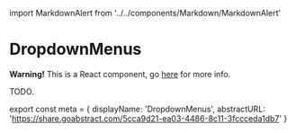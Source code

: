 import MarkdownAlert from '../../components/Markdown/MarkdownAlert'

# DropdownMenus

<MarkdownAlert warning>
  <strong>Warning!</strong> This is a React component, go <a href="https://transferwise.github.io/components/">here</a> for more info.
</MarkdownAlert>

TODO.

export const meta = {
  displayName: 'DropdownMenus',
  abstractURL: 'https://share.goabstract.com/5cca9d21-ea03-4486-8c11-3fccceda1db7'
}
